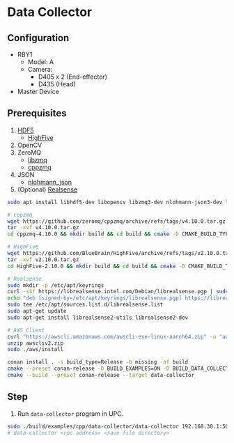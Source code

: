 # Data Collector

## Configuration
- RBY1
  - Model: A
  - Camera:
    - D405 x 2 (End-effector)
    - D435 (Head)
- Master Device

## Prerequisites

1. [HDF5](https://support.hdfgroup.org/downloads/hdf5/hdf5_1_14_5.html)
    - [HighFive](https://github.com/BlueBrain/HighFive)
2. OpenCV
3. ZeroMQ
    - [libzmq](https://github.com/zeromq/libzmq)
    - [cppzmq](https://github.com/zeromq/cppzmq)
4. JSON
    - [nlohmann_json](https://github.com/nlohmann/json)
5. (Optional) [Realsense](https://github.com/IntelRealSense/librealsense)


```bash
sudo apt install libhdf5-dev libopencv libzmq3-dev nlohmann-json3-dev libboost-system-dev libboost-serialization-dev libboost-filesystem-dev

# cppzmq
wget https://github.com/zeromq/cppzmq/archive/refs/tags/v4.10.0.tar.gz
tar -xvf v4.10.0.tar.gz
cd cppzmq-4.10.0 && mkdir build && cd build && cmake -D CMAKE_BUILD_TYPE=Release .. && sudo make install -j 4 && cd ../..

# HighFive
wget https://github.com/BlueBrain/HighFive/archive/refs/tags/v2.10.0.tar.gz
tar -xvf v2.10.0.tar.gz
cd HighFive-2.10.0 && mkdir build && cd build && cmake -D CMAKE_BUILD_TYPE=Release .. && sudo make install -j 4  && cd ../..

# Realsense
sudo mkdir -p /etc/apt/keyrings
curl -sSf https://librealsense.intel.com/Debian/librealsense.pgp | sudo tee /etc/apt/keyrings/librealsense.pgp > /dev/null
echo "deb [signed-by=/etc/apt/keyrings/librealsense.pgp] https://librealsense.intel.com/Debian/apt-repo `lsb_release -cs` main" | \
sudo tee /etc/apt/sources.list.d/librealsense.list
sudo apt-get update
sudo apt-get install librealsense2-utils librealsense2-dev

# AWS Client
curl "https://awscli.amazonaws.com/awscli-exe-linux-aarch64.zip" -o "awscliv2.zip"
unzip awscliv2.zip
sudo ./aws/install
```

```bash
conan install . -s build_type=Release -b missing -of build
cmake --preset conan-release -D BUILD_EXAMPLES=ON -D BUILD_DATA_COLLECTOR=ON
cmake --build --preset conan-release --target data-collector
```

## Step

1. Run ``data-collector`` program in UPC.

```bash
sudo ./build/examples/cpp/data-collector/data-collector 192.168.30.1:50051 /media/nvidia/e1d056ab-9417-421c-b3cf-1923cfc1b9a9
# data-collector <rpc address> <save file directory>
```